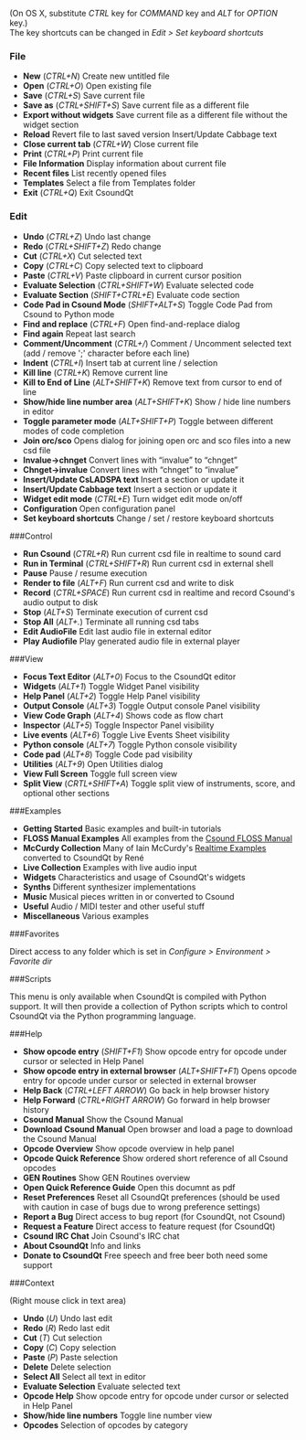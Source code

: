 (On OS X, substitute *CTRL* key for *COMMAND* key and *ALT* for *OPTION* key.)  
The key shortcuts can be changed in *Edit > Set keyboard shortcuts*

### File

   + **New** (*CTRL+N*) Create new untitled file
   + **Open** (*CTRL+O*) Open existing file
   + **Save** (*CTRL+S*) Save current file
   + **Save as** (*CTRL+SHIFT+S*) Save current file as a different file
   + **Export without widgets** Save current file as a different file without the widget section
   + **Reload** Revert file to last saved version Insert/Update Cabbage text
   + **Close current tab** (*CTRL+W*) Close current file
   + **Print** (*CTRL+P*) Print current file
   + **File Information** Display information about current file
   + **Recent files** List recently opened files
   + **Templates** Select a file from Templates folder
   + **Exit** (*CTRL+Q*) Exit CsoundQt

### Edit

   + **Undo** (*CTRL+Z*) Undo last change
   + **Redo** (*CTRL+SHIFT+Z*) Redo change
   + **Cut** (*CTRL+X*) Cut selected text
   + **Copy** (*CTRL+C*) Copy selected text to clipboard
   + **Paste** (*CTRL+V*) Paste clipboard in current cursor position
   + **Evaluate Selection** (*CTRL+SHIFT+W*) Evaluate selected code
   + **Evaluate Section** (*SHIFT+CTRL+E*) Evaluate code section
   + **Code Pad in Csound Mode** (*SHIFT+ALT+S*) Toggle Code Pad from Csound to Python mode
   + **Find and replace** (*CTRL+F*) Open find-and-replace dialog
   + **Find again** Repeat last search
   + **Comment/Uncomment** (*CTRL+/*) Comment / Uncomment selected text (add / remove ';' character before each line)
   + **Indent** (*CTRL+I*) Insert tab at current line / selection
   + **Kill line** (*CTRL+K*) Remove current line
   + **Kill to End of Line** (*ALT+SHIFT+K*) Remove text from cursor to end of line
   + **Show/hide line number area** (*ALT+SHIFT+K*) Show / hide line numbers in editor
   + **Toggle parameter mode** (*ALT+SHIFT+P*) Toggle between different modes of code completion
   + **Join orc/sco** Opens dialog for joining open orc and sco files into a new csd file
   + **Invalue->chnget** Convert lines with “invalue” to “chnget”
   + **Chnget->invalue** Convert lines with “chnget” to “invalue”
   + **Insert/Update CsLADSPA text** Insert a <CsLADSPA> section or update it
   + **Insert/Update Cabbage text** Insert a <Cabbage> section or update it
   + **Widget edit mode** (*CTRL+E*) Turn widget edit mode on/off
   + **Configuration** Open configuration panel
   + **Set keyboard shortcuts** Change / set / restore keyboard shortcuts

###Control

   + **Run Csound** (*CTRL+R*) Run current csd file in realtime to sound card
   + **Run in Terminal** (*CTRL+SHIFT+R*) Run current csd in external shell
   + **Pause** Pause / resume execution
   + **Render to file** (*ALT+F*) Run current csd and write to disk
   + **Record** (*CTRL+SPACE*) Run current csd in realtime and record Csound's audio output to disk
   + **Stop** (*ALT+S*) Terminate execution of current csd
   + **Stop All** (*ALT+.*) Terminate all running csd tabs
   + **Edit AudioFile** Edit last audio file in external editor
   + **Play Audiofile** Play generated audio file in external player

###View

   + **Focus Text Editor** (*ALT+0*) Focus to the CsoundQt editor
   + **Widgets** (*ALT+1*) Toggle Widget Panel visibility
   + **Help Panel** (*ALT+2*) Toggle Help Panel visibility
   + **Output Console** (*ALT+3*) Toggle Output console Panel visibility
   + **View Code Graph** (*ALT+4*) Shows code as flow chart
   + **Inspector** (*ALT+5*) Toggle Inspector Panel visibility
   + **Live events** (*ALT+6*) Toggle Live Events Sheet visibility
   + **Python console** (*ALT+7*) Toggle Python console visibility
   + **Code pad** (*ALT+8*) Toggle Code pad visibility
   + **Utilities** (*ALT+9*) Open Utilities dialog
   + **View Full Screen** Toggle full screen view
   + **Split View** (*CRTL+SHIFT+A*) Toggle split view of instruments, score, and optional other sections

###Examples

   + **Getting Started** Basic examples and built-in tutorials
   + **FLOSS Manual Examples** All examples from the [Csound FLOSS Manual](http://floss.booktype.pro/csound)
   + **McCurdy Collection** Many of Iain McCurdy's [Realtime Examples](http://iainmccurdy.org/csound.html) converted to CsoundQt by René
   + **Live Collection** Examples with live audio input
   + **Widgets** Characteristics and usage of CsoundQt's widgets
   + **Synths** Different synthesizer implementations
   + **Music** Musical pieces written in or converted to Csound
   + **Useful** Audio / MIDI tester and other useful stuff
   + **Miscellaneous** Various examples 

###Favorites

Direct access to any folder which is set in *Configure > Environment > Favorite dir*

###Scripts

This menu is only available when CsoundQt is compiled with Python support. It will then provide a collection of Python scripts which to control CsoundQt via the Python programming language.

###Help

   + **Show opcode entry** (*SHIFT+F1*) Show opcode entry for opcode under cursor or selected in Help Panel
   + **Show opcode entry in external browser** (*ALT+SHIFT+F1*) Opens opcode entry for opcode under cursor or selected in external browser
   + **Help Back** (*CTRL+LEFT ARROW*) Go back in help browser history
   + **Help Forward** (*CTRL+RIGHT ARROW*) Go forward in help browser history
   + **Csound Manual** Show the Csound Manual 
   + **Download Csound Manual** Open browser and load a page to download the Csound Manual
   + **Opcode Overview** Show opcode overview in help panel
   + **Opcode Quick Reference** Show ordered short reference of all Csound opcodes
   + **GEN Routines** Show GEN Routines overview 
   + **Open Quick Reference Guide** Open this documnt as pdf
   + **Reset Preferences** Reset all CsoundQt preferences (should be used with caution in case of bugs due to wrong preference settings)
   + **Report a Bug** Direct access to bug report (for CsoundQt, not Csound)
   + **Request a Feature** Direct access to feature request (for CsoundQt)
   + **Csound IRC Chat** Join Csound's IRC chat
   + **About CsoundQt** Info and links
   + **Donate to CsoundQt** Free speech and free beer both need some support

###Context

(Right mouse click in text area)

   + **Undo** (*U*) Undo last edit
   + **Redo** (*R*) Redo last edit
   + **Cut** (*T*) Cut selection
   + **Copy** (*C*) Copy selection
   + **Paste** (*P*) Paste selection
   + **Delete** Delete selection
   + **Select All** Select all text in editor
   + **Evaluate Selection** Evaluate selected text
   + **Opcode Help** Show opcode entry for opcode under cursor or selected in Help Panel
   + **Show/hide line numbers** Toggle line number view
   + **Opcodes** Selection of opcodes by category

